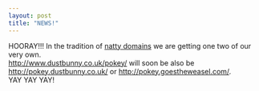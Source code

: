 ```yaml
---
layout: post
title: "NEWS!"
---
```



HOORAY!!!  In the tradition of <a href="http://pokey.electric-dreams.org/">natty domains</a> we are getting
 <span class="strike">one</span> two of our very own.<br />
<a href="http://www.dustbunny.co.uk/pokey">http://www.dustbunny.co.uk/pokey/</a> will soon be <span class="strike">also</span> be
<a href="http://pokey.dustbunny.co.uk/">http://pokey.dustbunny.co.uk/</a>
 or <a href="http://pokey.goestheweasel.com/">http://pokey.goestheweasel.com/</a>.
<br />
YAY YAY YAY!
